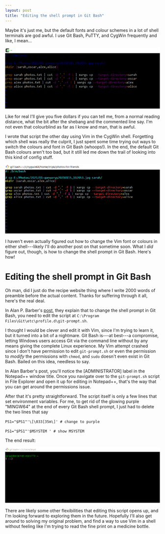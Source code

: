 ```yaml
---
layout: post
title: "Editing the shell prompt in Git Bash"
---
```


Maybe it's just me, but the default fonts and colour schemes in a lot of shell terminals are god awful. I use Git Bash, PuTTY, and CygWin frequently and like, I mean...

![difficult-to-read Vim screenshot](/assets/21-11-07-vim-screenshot.PNG)

Like for real I'll give you five dollars if you can tell me, from a normal reading distance, what the bit after the shebang and the commented line say. I'm not even that colourblind as far as I know and man, that is awful.

I wrote that script the other day using Vim in the CygWin shell. Forgetting which shell was really the culprit, I just spent some time trying out ways to switch the colours and font in Git Bash (whoops!). In the end, the default Git Bash colours aren't too bad, but it still led me down the trail of looking into this kind of config stuff.

![less painful Vim screenshot](/assets/21-11-07-git-vim-screenshot.PNG)

I haven't even actually figured out how to change the Vim font or colours in either shell---likely I'll do another post on that sometime soon. What I _did_ figure out, though, is how to change the shell prompt in Git Bash. Here's how!

# Editing the shell prompt in Git Bash

Oh man, did I just do the recipe website thing where I write 2000 words of preamble before the actual content. Thanks for suffering through it all, here's the real deal.


In Alan P. Barber's [post](https://alanbarber.com/post/how-to-customize-the-git-for-windows-bash-shell-prompt/), they explain that to change the shell prompt in Git Bash, you need to edit the script at `C:\Program Files\Git\etc\profile.d\git-prompt.sh`.

I thought I would be clever and edit it with Vim, since I'm trying to learn it, but it turned into a bit of a nightmare. Git Bash is---at best---a compromise, letting Windows users access Git via the command line without by any means giving the complete Linux experience. My Vim attempt crashed since I don't have permission to edit `git-prompt.sh` or even the permission to _modify_ the permissions with `chmod`, and `sudo` doesn't even exist in Git Bash. Bailed on this idea, needless to say.

In Alan Barber's post, you'll notice the [ADMINISTRATOR] label in the Notepad++ window title. Once you navigate over to the `git-prompt.sh` script in File Explorer and open it up for editing in Notepad++, that's the way that you can get around the permissions issue.

After that it's pretty straightforward. The script itself is only a few lines that set environment variables. For me, to get rid of the glowing purple "MINGW64" at the end of every Git Bash shell prompt, I just had to delete the two lines that say

`PS1="$PS1"'\[\033[35m\]' # change to purple`

`PS1="$PS1"'$MSYSTEM ' # show MSYSTEM`

The end result:

![git bash shell prompt without the "MINGW64" appended](/assets/21-11-07-git-bash-screenshot.PNG)

There are likely some other flexibilities that editing this script opens up, and I'm looking forward to exploring them in the future. Hopefully I'll also get around to solving my original problem, and find a way to use Vim in a shell without feeling like I'm trying to read the fine print on a medicine bottle.
